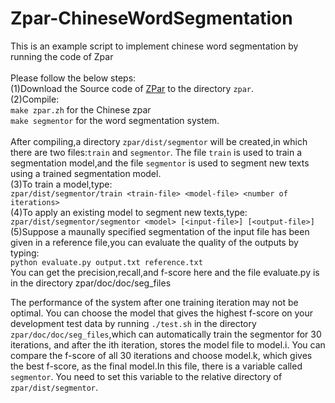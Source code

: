 # Zpar-ChineseWordSegmentation

This is an example script to implement chinese word segmentation by running the code of Zpar<br><br>
Please follow the below steps:<br>
(1)Download the Source code of [ZPar](https://github.com/frcchang/zpar/releases) to the directory `zpar`.<br>
(2)Compile:<br>
      `make zpar.zh` for the Chinese zpar<br>
      `make segmentor` for the word segmentation system.<br>      
After compiling,a directory `zpar/dist/segmentor` will be created,in which there are two files:`train` and `segmentor`. The file `train` is used to train a segmentation model,and the file `segmentor` is used to segment new texts using a trained segmentation model.<br>
(3)To train a model,type:<br>
      `zpar/dist/segmentor/train <train-file> <model-file> <number of iterations>`<br>
(4)To apply an existing model to segment new texts,type:<br>
      `zpar/dist/segmentor/segmentor <model> [<input-file>] [<output-file>]`<br>
(5)Suppose a maunally specified segmentation of the input file has been given in a reference file,you can evaluate the quality of the outputs by typing:<br>
`python evaluate.py output.txt reference.txt` <br>
 You can get the precision,recall,and f-score here and the file evaluate.py is in the directory zpar/doc/doc/seg_files<br>

   The performance of the system after one training iteration may not be optimal. You can choose the model that gives the highest f-score on your development test data by running `./test.sh` in the directory `zpar/doc/doc/seg_files`,which can automatically train the segmentor for 30 iterations, and after the ith iteration, stores the model file to model.i. You can compare the f-score of all 30 iterations and choose model.k, which gives the best f-score, as the final model.In this file, there is a variable called `segmentor`. You need to set this variable to the relative directory of `zpar/dist/segmentor`.
